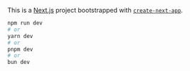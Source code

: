 This is a [Next.js](https://nextjs.org) project bootstrapped with [`create-next-app`](https://nextjs.org/docs/app/api-reference/cli/create-next-app).


```bash
npm run dev
# or
yarn dev
# or
pnpm dev
# or
bun dev
```